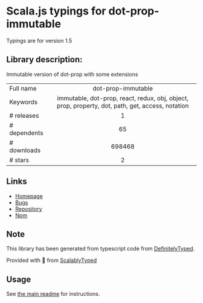 
# Scala.js typings for dot-prop-immutable

Typings are for version 1.5

## Library description:
Immutable version of dot-prop with some extensions

|                    |                 |
| ------------------ | :-------------: |
| Full name          | dot-prop-immutable |
| Keywords           | immutable, dot-prop, react, redux, obj, object, prop, property, dot, path, get, access, notation |
| # releases         | 1 |
| # dependents       | 65 |
| # downloads        | 698468 |
| # stars            | 2 |

## Links
- [Homepage](https://github.com/debitoor/dot-prop-immutable)
- [Bugs](https://github.com/debitoor/dot-prop-immutable/issues)
- [Repository](https://github.com/debitoor/dot-prop-immutable)
- [Npm](https://www.npmjs.com/package/dot-prop-immutable)
    


## Note
This library has been generated from typescript code from [DefinitelyTyped](https://definitelytyped.org).

Provided with :purple_heart: from [ScalablyTyped](https://github.com/oyvindberg/ScalablyTyped)

## Usage
See [the main readme](../../readme.md) for instructions.


